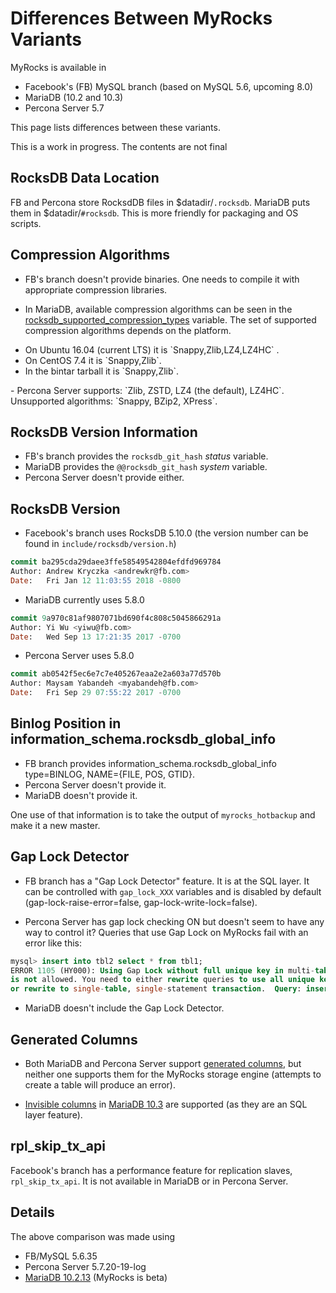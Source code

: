 # Differences Between MyRocks Variants

MyRocks is available in

- Facebook's (FB) MySQL branch (based on MySQL 5.6, upcoming 8.0)
- MariaDB (10.2 and 10.3)
- Percona Server 5.7

This page lists differences between these variants.

This is a work in progress. The contents are not final

## RocksDB Data Location

FB and Percona store RocksdDB files in $datadir/`.rocksdb`.  MariaDB puts them in $datadir/`#rocksdb`. This is more friendly for packaging and OS scripts.

## Compression Algorithms

- FB's branch doesn't provide binaries. One needs to compile it with appropriate compression libraries.

- In MariaDB, available compression algorithms can be seen in the [rocksdb_supported_compression_types](/kb/en/myrocks-system-variables/#rocksdb_supported_compression_types) variable. The set of supported compression algorithms depends on the platform. 
<ul start="1"><li>On Ubuntu 16.04 (current LTS) it is `Snappy,Zlib,LZ4,LZ4HC` .
</li><li>On CentOS 7.4 it is `Snappy,Zlib`.
</li><li>In the bintar tarball it is `Snappy,Zlib`.
</li></ul>
- Percona Server supports:  `Zlib, ZSTD, LZ4 (the default), LZ4HC`. Unsupported algorithms: `Snappy, BZip2, XPress`.

## RocksDB Version Information

- FB's branch provides the `rocksdb_git_hash`  *status* variable.
- MariaDB provides the `@@rocksdb_git_hash` *system* variable.
- Percona Server doesn't provide either.

## RocksDB Version

- Facebook's branch uses RocksDB 5.10.0 (the version number can be found in `include/rocksdb/version.h`)

```sql
commit ba295cda29daee3ffe58549542804efdfd969784
Author: Andrew Kryczka <andrewkr@fb.com>
Date:   Fri Jan 12 11:03:55 2018 -0800
```

- MariaDB currently uses 5.8.0

```sql
commit 9a970c81af9807071bd690f4c808c5045866291a
Author: Yi Wu <yiwu@fb.com>
Date:   Wed Sep 13 17:21:35 2017 -0700
```

- Percona Server uses 5.8.0

```sql
commit ab0542f5ec6e7c7e405267eaa2e2a603a77d570b
Author: Maysam Yabandeh <myabandeh@fb.com>
Date:   Fri Sep 29 07:55:22 2017 -0700
```

## Binlog Position in information_schema.rocksdb_global_info

- FB branch provides information_schema.rocksdb_global_info type=BINLOG, NAME={FILE, POS, GTID}.
- Percona Server doesn't provide it.
- MariaDB doesn't provide it.

One use of that information is to take the output of `myrocks_hotbackup` and make it a new master.

## Gap Lock Detector

- FB branch has a "Gap Lock Detector" feature. It is at the SQL layer. It can be controlled with `gap_lock_XXX` variables and is disabled by default (gap-lock-raise-error=false, gap-lock-write-lock=false).

- Percona Server has gap lock checking ON but doesn't seem to have any way to control it?
Queries that use Gap Lock on MyRocks fail with an error like this:

```sql
mysql> insert into tbl2 select * from tbl1;
ERROR 1105 (HY000): Using Gap Lock without full unique key in multi-table or multi-statement transactions
is not allowed. You need to either rewrite queries to use all unique key columns in WHERE equal conditions,
or rewrite to single-table, single-statement transaction.  Query: insert into tbl2 select * from tbl1
```

- MariaDB doesn't include the Gap Lock Detector.

## Generated Columns

- Both MariaDB and Percona Server support [generated columns](/sql-statements-structure/sql-statements/data-definition/create/generated-columns/), but neither one supports them for the MyRocks storage engine (attempts to create a table will produce an error).

- [Invisible columns](/sql-statements-structure/sql-statements/data-definition/create/invisible-columns/) in [MariaDB 10.3](/kb/en/what-is-mariadb-103/) are supported (as they are an SQL layer feature).

## rpl_skip_tx_api

Facebook's branch has a performance feature for replication slaves, `rpl_skip_tx_api`. It is not available in MariaDB or in Percona Server.

## Details

The above comparison was made using

- FB/MySQL 5.6.35
- Percona Server 5.7.20-19-log
- [MariaDB 10.2.13](/kb/en/mariadb-10213-release-notes/) (MyRocks is beta)